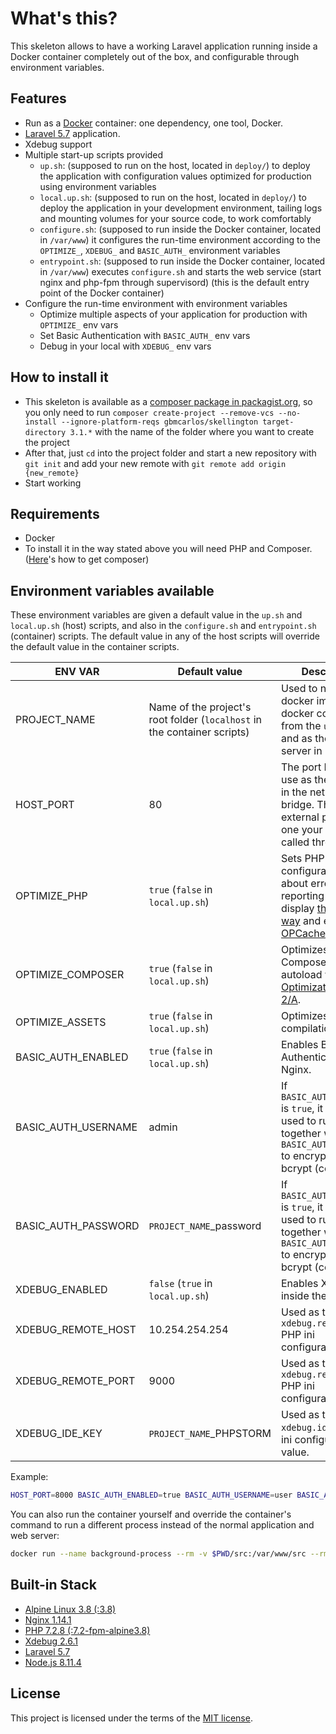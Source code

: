 # What's this?
This skeleton allows to have a working Laravel application running inside a Docker container completely out of the box, and configurable through environment variables.

## Features
* Run as a [Docker](https://docs.docker.com/) container: one dependency, one tool, Docker.
* [Laravel 5.7](https://laravel.com/docs/5.7) application.
* Xdebug support
* Multiple start-up scripts provided
    * `up.sh`: (supposed to run on the host, located in `deploy/`) to deploy the application with configuration values optimized for production using environment variables
    * `local.up.sh`: (supposed to run on the host, located in `deploy/`) to deploy the application in your development environment, tailing logs and mounting volumes for your source code, to work comfortably
    * `configure.sh`: (supposed to run inside the Docker container, located in `/var/www`) it configures the run-time environment according to the `OPTIMIZE_`, `XDEBUG_` and `BASIC_AUTH_` environment variables
    * `entrypoint.sh`: (supposed to run inside the Docker container, located in `/var/www`) executes `configure.sh` and starts the web service (start nginx and php-fpm through supervisord) (this is the default entry point of the Docker container)
* Configure the run-time environment with environment variables
    * Optimize multiple aspects of your application for production with `OPTIMIZE_` env vars
    * Set Basic Authentication with `BASIC_AUTH_` env vars
    * Debug in your local with `XDEBUG_` env vars

## How to install it
* This skeleton is available as a [composer package in packagist.org](https://packagist.org/packages/gbmcarlos/skellington), so you only need to run `composer create-project --remove-vcs --no-install --ignore-platform-reqs gbmcarlos/skellington target-directory 3.1.*` with the name of the folder where you want to create the project
* After that, just `cd` into the project folder and start a new repository with `git init` and add your new remote with `git remote add origin {new_remote}`
* Start working

## Requirements
* Docker
* To install it in the way stated above you will need PHP and Composer. ([Here](https://getcomposer.org/download/)'s how to get composer)

## Environment variables available
These environment variables are given a default value in the `up.sh` and `local.up.sh` (host) scripts, and also in the `configure.sh` and `entrypoint.sh` (container) scripts. The default value in any of the host scripts will override the default value in the container scripts.

|       ENV VAR        |                 Default value                 | Description |
| -------------------- | --------------------------------------------- | ----------- |
| PROJECT_NAME         | Name of the project's root folder (`localhost` in the container scripts)  | Used to name the docker image and docker container from the `up.sh` files, and as the name server in nginx. |
| HOST_PORT            | 80                                                                        | The port Docker will use as the host port in the network bridge. This is the external port, the one your app will be called through. |
| OPTIMIZE_PHP         | `true` (`false` in `local.up.sh`)                                         | Sets PHP's configuration values about error reporting and display [the right way](https://www.phptherightway.com/#error_reporting) and enables [OPCache](https://secure.php.net/book.opcache). |
| OPTIMIZE_COMPOSER    | `true` (`false` in `local.up.sh`)                                         | Optimizes Composer's autoload with [Optimization Level 2/A](https://getcomposer.org/doc/articles/autoloader-optimization.md#optimization-level-2-a-authoritative-class-maps). |
| OPTIMIZE_ASSETS      | `true` (`false` in `local.up.sh`)                                         | Optimizes assets compilation. |
| BASIC_AUTH_ENABLED   | `true` (`false` in `local.up.sh`)                                         | Enables Basic Authentication with Nginx. |
| BASIC_AUTH_USERNAME  | admin                                                                     | If `BASIC_AUTH_ENABLED` is `true`, it will be used to run `htpasswd` together with `BASIC_AUTH_PASSWORD` to encrypt with bcrypt (cost 10). |
| BASIC_AUTH_PASSWORD  | `PROJECT_NAME`_password                                                   | If `BASIC_AUTH_ENABLED` is `true`, it will be used to run `htpasswd` together with `BASIC_AUTH_USERNAME` to encrypt with bcrypt (cost 10). |
| XDEBUG_ENABLED       | `false` (`true` in `local.up.sh`)                                         | Enables Xdebug inside the container. |
| XDEBUG_REMOTE_HOST   | 10.254.254.254                                                            | Used as the `xdebug.remote_host` PHP ini configuration value. |
| XDEBUG_REMOTE_PORT   | 9000                                                                      | Used as the `xdebug.remote_port` PHP ini configuration value. |
| XDEBUG_IDE_KEY       | `PROJECT_NAME`_PHPSTORM                                                   | Used as the `xdebug.idekey` PHP ini configuration value. |

Example:
```bash
HOST_PORT=8000 BASIC_AUTH_ENABLED=true BASIC_AUTH_USERNAME=user BASIC_AUTH_PASSWORD=secure_password XDEBUG_ENABLED=true ./deploy/local.up.sh
```  
You can also run the container yourself and override the container's command to run a different process instead of the normal application and web server:
```bash
docker run --name background-process --rm -v $PWD/src:/var/www/src --rm -e XDEBUG_ENABLED=true -e PROJECT_NAME=skellington -e OPTIMIZE_ASSETS=false skellington:latest /bin/sh -c "/var/www/configure.sh && php -i"
```

## Built-in Stack
* [Alpine Linux 3.8 (:3.8)](https://hub.docker.com/_/alpine/)
* [Nginx 1.14.1](http://nginx.org/)
* [PHP 7.2.8 (:7.2-fpm-alpine3.8)](https://hub.docker.com/_/php/)
* [Xdebug 2.6.1](https://xdebug.org/)
* [Laravel 5.7](https://laravel.com/docs/5.7/)
* [Node.js 8.11.4](https://nodejs.org/en/docs/)

## License
This project is licensed under the terms of the [MIT license](https://opensource.org/licenses/MIT).